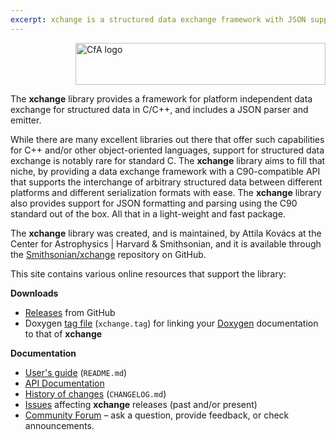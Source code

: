 ```yaml
---
excerpt: xchange is a structured data exchange framework with JSON support for C/C++ library.
---
```


<img src="/xchange/resources/CfA-logo.png" alt="CfA logo" width="400" height="67" align="right"><br clear="all">

The __xchange__ library provides a framework for platform independent data exchange for structured data in C/C++, and
includes a JSON parser and emitter. 

While there are many excellent libraries out there that offer such capabilities for C++ and/or other object-oriented 
languages, support for structured data exchange is notably rare for standard C. The __xchange__ library aims to fill 
that niche, by providing a data exchange framework with a C90-compatible API that supports the interchange of 
arbitrary structured data between different platforms and different serialization formats with ease. The __xchange__ 
library also provides support for JSON formatting and parsing using the C90 standard out of the box. All that in a 
light-weight and fast package.

The __xchange__ library was created, and is maintained, by Attila Kovács at the Center for Astrophysics \| Harvard 
&amp; Smithsonian, and it is available through the [Smithsonian/xchange](https://github.com/Smithsonian/xchange) 
repository on GitHub. 

This site contains various online resources that support the library:

 
__Downloads__

 - [Releases](https://github.com/Smithsonian/xchange/releases) from GitHub
 - Doxygen [tag file](apidoc/xchange.tag) (`xchange.tag`) for linking 
   your [Doxygen](https://www.doxygen.nl/) documentation to that of __xchange__


__Documentation__

 - [User's guide](doc/README.md) (`README.md`)
 - [API Documentation](apidoc/html/files.html)
 - [History of changes](doc/CHANGELOG.md) (`CHANGELOG.md`)
 - [Issues](https://github.com/Smithsonian/xchange/issues) affecting __xchange__ releases (past and/or present)
 - [Community Forum](https://github.com/Smithsonian/xchange/discussions) &ndash; ask a question, provide feedback, or 
   check announcements.

